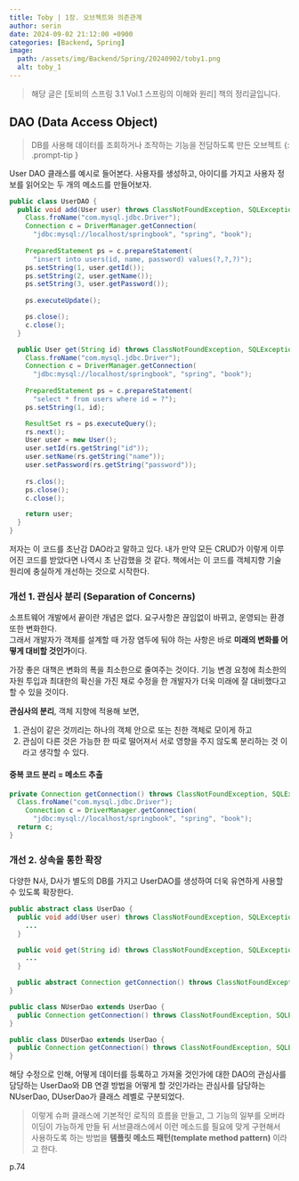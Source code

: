 ```yaml
---
title: Toby | 1장. 오브젝트와 의존관계
author: serin
date: 2024-09-02 21:12:00 +0900
categories: [Backend, Spring]
image:
  path: /assets/img/Backend/Spring/20240902/toby1.png
  alt: toby_1
---
```


> 해당 글은 [토비의 스프링 3.1 Vol.1 스프링의 이해와 원리] 책의 정리글입니다.

## DAO (Data Access Object)
> DB를 사용해 데이터를 조회하거나 조작하는 기능을 전담하도록 만든 오브젝트
> {: .prompt-tip }

User DAO 클래스를 예시로 들어본다. 사용자를 생성하고, 아이디를 가지고 사용자 정보를 읽어오는 두 개의 메소드를 만들어보자.

```java
public class UserDAO {
  public void add(User user) throws ClassNotFoundException, SQLException {
    Class.froName("com.mysql.jdbc.Driver");
    Connection c = DriverManager.getConnection(
      "jdbc:mysql://localhost/springbook", "spring", "book");
    
    PreparedStatement ps = c.prepareStatement(
      "insert into users(id, name, password) values(?,?,?)");
    ps.setString(1, user.getId());
    ps.setString(2, user.getName());
    ps.setString(3, user.getPassword());
    
    ps.executeUpdate();

    ps.close();
    c.close();
  }

  public User get(String id) throws ClassNotFoundException, SQLException {
    Class.froName("com.mysql.jdbc.Driver");
    Connection c = DriverManager.getConnection(
      "jdbc:mysql://localhost/springbook", "spring", "book");
    
    PreparedStatement ps = c.prepareStatement(
      "select * from users where id = ?");
    ps.setString(1, id);

    ResultSet rs = ps.executeQuery();
    rs.next();
    User user = new User();
    user.setId(rs.getString("id"));
    user.setName(rs.getString("name"));
    user.setPassword(rs.getString("password"));
    
    rs.clos();
    ps.close();
    c.close();

    return user;
  }
}
```

저자는 이 코드를 초난감 DAO라고 말하고 있다. 내가 만약 모든 CRUD가 이렇게 이루어진 코드를 받았다면 나역시 초 난감했을 것 같다. 책에서는 이 코드를 객체지향 기술 원리에 충실하게 개선하는 것으로 시작한다.  

### 개선 1. 관심사 분리 (Separation of Concerns)
소프트웨어 개발에서 끝이란 개념은 없다. 요구사항은 끊임없이 바뀌고, 운영되는 환경 또한 변화한다.  
그래서 개발자가 객체를 설계할 때 가장 염두에 둬야 하는 사항은 바로 **미래의 변화를 어떻게 대비할 것인가**이다.

가장 좋은 대책은 변화의 폭을 최소한으로 줄여주는 것이다. 기능 변경 요청에 최소한의 자원 투입과 최대한의 확신을 가진 채로 수정을 한 개발자가 더욱 미래에 잘 대비했다고 할 수 있을 것이다.

**관심사의 분리**, 객체 지향에 적용해 보면,  
1. 관심이 같은 것끼리는 하나의 객체 안으로 또는 친한 객체로 모이게 하고
2. 관심이 다른 것은 가능한 한 따로 떨어져서 서로 영향을 주지 않도록 분리하는 것
이라고 생각할 수 있다.  

#### 중복 코드 분리 = 메소드 추출
```java
private Connection getConnection() throws ClassNotFoundException, SQLException {
  Class.froName("com.mysql.jdbc.Driver");
    Connection c = DriverManager.getConnection(
      "jdbc:mysql://localhost/springbook", "spring", "book");
  return c;
}
```

### 개선 2. 상속을 통한 확장
다양한 N사, D사가 별도의 DB를 가지고 UserDAO를 생성하여 더욱 유연하게 사용할 수 있도록 확장한다.

```java
public abstract class UserDao {
  public void add(User user) throws ClassNotFoundException, SQLException {
    ...
  }

  public void get(String id) throws ClassNotFoundException, SQLException {
    ...
  }

  public abstract Connection getConnection() throws ClassNotFoundException, SQLException;
}

public class NUserDao extends UserDao {
  public Connection getConnection() throws ClassNotFoundException, SQLException;
}

public class DUserDao extends UserDao {
  public Connection getConnection() throws ClassNotFoundException, SQLException;
}
```

해당 수정으로 인해, 어떻게 데이터를 등록하고 가져올 것인가에 대한 DAO의 관심사를 담당하는 UserDao와 DB 연결 방법을 어떻게 할 것인가라는 관심사를 담당하는 NUserDao, DUserDao가 클래스 레벨로 구분되었다.

> 이렇게 슈퍼 클래스에 기본적인 로직의 흐름을 만들고, 그 기능의 일부를 오버라이딩이 가능하게 만들 뒤 서브클래스에서 이런 메소드를 필요에 맞게 구현해서 사용하도록 하는 방법을 **템플릿 메소드 패턴(template method pattern)** 이라고 한다.

p.74
